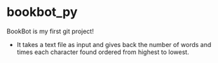 # bookbot_py

BookBot is my first git project!

- It takes a text file as input and gives back the number of words and times each character found ordered from highest to lowest.
